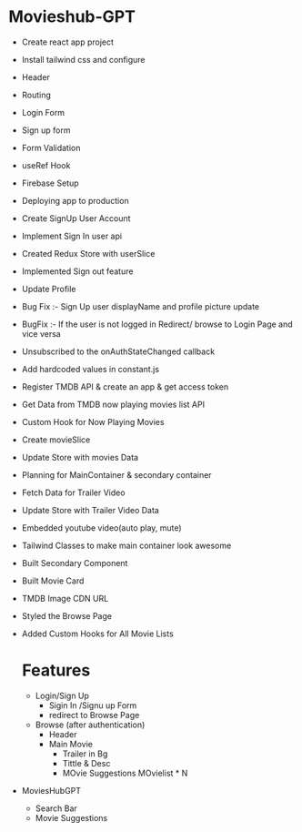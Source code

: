 # Movieshub-GPT
- Create react app project
- Install tailwind css and configure
- Header
- Routing
- Login Form
- Sign up form
- Form Validation
- useRef Hook
- Firebase Setup
- Deploying app to production
- Create SignUp User Account
- Implement Sign In user api
- Created Redux Store with userSlice
- Implemented Sign out feature
- Update Profile
- Bug Fix :- Sign Up user displayName and profile picture update
- BugFix :- If the user is not logged in Redirect/ browse to Login Page and vice versa
- Unsubscribed to the onAuthStateChanged callback
- Add hardcoded values in constant.js
- Register TMDB API & create an app & get access token
- Get Data from TMDB now playing movies list API
- Custom Hook for Now Playing Movies
- Create movieSlice
- Update Store with movies Data
- Planning for MainContainer & secondary container
- Fetch Data for Trailer Video
- Update Store with Trailer Video Data
- Embedded youtube video(auto play, mute)
- Tailwind Classes to make main container look awesome
- Built Secondary Component
- Built Movie Card
- TMDB Image CDN URL
- Styled the Browse Page 
- Added Custom Hooks for All Movie Lists
  

  # Features
  - Login/Sign Up
      - Sigin In /Signu up Form
      - redirect to Browse Page
  - Browse (after authentication)
     - Header
     - Main Movie
        - Trailer in Bg
        - Tittle & Desc
        - MOvie Suggestions
            MOvielist * N
 -  MoviesHubGPT
     - Search Bar
     - Movie Suggestions       